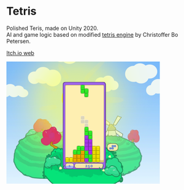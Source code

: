 # Tetris
Polished Teris, made on Unity 2020.</br>
AI and game logic based on modified [tetris engine](https://github.com/cbpetersen/tetris-engine) by Christoffer Bo Petersen.

[Itch.io web](https://nulltale.itch.io/tetris)

<img src="Main_Custom..._02-11-2020_21-36-36.png" alt="alt text" width="400" height="320">
